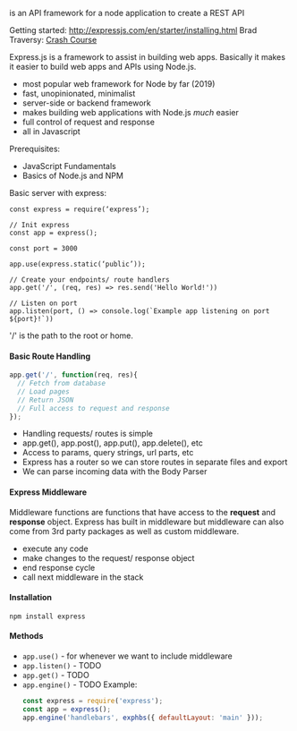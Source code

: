 is an API framework for a node application to create a REST API


Getting started: http://expressjs.com/en/starter/installing.html
Brad Traversy: [Crash Course](https://youtu.be/L72fhGm1tfE)

Express.js is a framework to assist in building web apps. Basically it makes it easier to build web apps and APIs using Node.js. 

- most popular web framework for Node by far (2019)
- fast, unopinionated, minimalist
- server-side or backend framework
- makes building web applications with Node.js _much_ easier
- full control of request and response
- all in Javascript

Prerequisites:
- JavaScript Fundamentals
- Basics of Node.js and NPM


Basic server with express:
```
const express = require(‘express’);

// Init express
const app = express();

const port = 3000

app.use(express.static(‘public’));

// Create your endpoints/ route handlers
app.get('/', (req, res) => res.send('Hello World!'))

// Listen on port
app.listen(port, () => console.log(`Example app listening on port ${port}!`))
```

'/' is the path to the root or home.

#### Basic Route Handling
```js
app.get('/', function(req, res){
  // Fetch from database
  // Load pages
  // Return JSON
  // Full access to request and response
});
```
- Handling requests/ routes is simple
- app.get(), app.post(), app.put(), app.delete(), etc
- Access to params, query strings, url parts, etc
- Express has a router so we can store routes in separate files and export
- We can parse incoming data with the Body Parser

#### Express Middleware
Middleware functions are functions that have access to the **request** and **response** object. Express has built in middleware but middleware can also come from 3rd party packages as well as custom middleware.
- execute any code
- make changes to the request/ response object
- end response cycle
- call next middleware in the stack

#### Installation
`npm install express`

#### Methods
- `app.use()` - for whenever we want to include middleware
- `app.listen()` - TODO
- `app.get()` - TODO
- `app.engine()` - TODO
  Example:
  ```js
  const express = require('express');
  const app = express();
  app.engine('handlebars', exphbs({ defaultLayout: 'main' }));
  ```